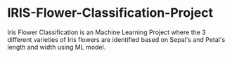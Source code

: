 # IRIS-Flower-Classification-Project
Iris Flower Classification is an Machine Learning Project where the 3 different varieties of Iris flowers are identified based on Sepal's and Petal's length and width using ML model.
